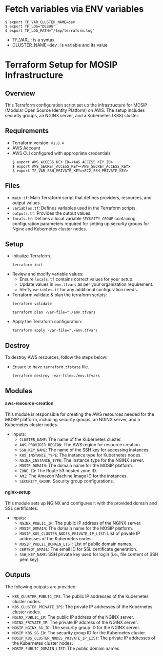 # Fetch variables via ENV variables

```
$ export TF_VAR_CLUSTER_NAME=dev
$ export TF_LOG="DEBUG"
$ export TF_LOG_PATH="/tmp/terraform.log"
```

* TF_VAR_ : is a syntax 
* CLUSTER_NAME=dev : is variable and its value


# Terraform Setup for MOSIP Infrastructure

## Overview
This Terraform configuration script set up the infrastructure for MOSIP (Modular Open Source Identity Platform) on AWS.
The setup includes security groups, an NGINX server, and a Kubernetes (K8S) cluster.

## Requirements
* Terraform version: `v1.8.4`
* AWS Account
* AWS CLI configured with appropriate credentials
  ```
  $ export AWS_ACCESS_KEY_ID=<AWS_ACCESS_KEY_ID>
  $ export AWS_SECRET_ACCESS_KEY=<AWS_SECRET_ACCESS_KEY>
  $ export TF_VAR_SSH_PRIVATE_KEY=<EC2_SSH_PRIVATE_KEY>
  ```

## Files
* `main.tf`: Main Terraform script that defines providers, resources, and output values.
* `variables.tf`: Defines variables used in the Terraform scripts.
* `outputs.tf`: Provides the output values.
* `locals.tf`: Defines a local variable `SECURITY_GROUP` containing configuration parameters required for setting up security groups for Nginx and Kubernetes cluster nodes.

## Setup
* Initialize Terraform.
  ```
  terraform init
  ```
* Review and modify variable values:
    * Ensure `locals.tf` contains correct values for your setup.
    * Update values in `env.tfvars` as per your organization requirement.
    * Verify `variables.tf` for any additional configuration needs.
* Terraform validate & plan the terraform scripts:
  ```
  terraform validate
  ```
  ```
  terraform plan -var-file="./env.tfvars
  ```
* Apply the Terraform configuration:
  ```
  terraform apply -var-file="./env.tfvars
  ```

## Destroy
To destroy AWS resources, follow the steps below:
* Ensure to have `terraform.tfstate` file.
  ```
  terraform destroy -var-file=./env.tfvars
  ```

## Modules

#### aws-resource-creation
This module is responsible for creating the AWS resources needed for the MOSIP platform, including security groups, an NGINX server, and a Kubernetes cluster nodes.

* Inputs:
  * `CLUSTER_NAME`: The name of the Kubernetes cluster.
  * `AWS_PROVIDER_REGION`: The AWS region for resource creation.
  * `SSH_KEY_NAME`: The name of the SSH key for accessing instances.
  * `K8S_INSTANCE_TYPE`: The instance type for Kubernetes nodes.
  * `NGINX_INSTANCE_TYPE`: The instance type for the NGINX server.
  * `MOSIP_DOMAIN`: The domain name for the MOSIP platform.
  * `ZONE_ID`: The Route 53 hosted zone ID.
  * `AMI`: The Amazon Machine Image ID for the instances.
  * `SECURITY_GROUP`: Security group configurations.

#### nginx-setup
This module sets up NGINX and configures it with the provided domain and SSL certificates.

* Inputs:
  * `NGINX_PUBLIC_IP`: The public IP address of the NGINX server.
  * `MOSIP_DOMAIN`: The domain name for the MOSIP platform.
  * `MOSIP_K8S_CLUSTER_NODES_PRIVATE_IP_LIST`: List of private IP addresses of the Kubernetes nodes.
  * `MOSIP_PUBLIC_DOMAIN_LIST`: List of public domain names.
  * `CERTBOT_EMAIL`: The email ID for SSL certificate generation.
  * `SSH_KEY_NAME`: SSH private key used for login (i.e., file content of SSH pem key).

## Outputs
The following outputs are provided:

* `K8S_CLUSTER_PUBLIC_IPS`: The public IP addresses of the Kubernetes cluster nodes.
* `K8S_CLUSTER_PRIVATE_IPS`: The private IP addresses of the Kubernetes cluster nodes.
* `NGINX_PUBLIC_IP`: The public IP address of the NGINX server.
* `NGINX_PRIVATE_IP`: The private IP address of the NGINX server.
* `MOSIP_NGINX_SG_ID`: The security group ID for the NGINX server.
* `MOSIP_K8S_SG_ID`: The security group ID for the Kubernetes cluster.
* `MOSIP_K8S_CLUSTER_NODES_PRIVATE_IP_LIST`: The private IP addresses of the Kubernetes cluster nodes.
* `MOSIP_PUBLIC_DOMAIN_LIST`: The public domain names.
